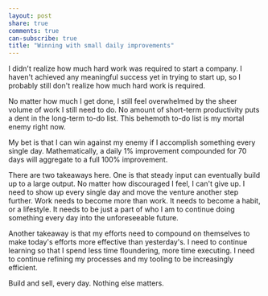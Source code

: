 ```yaml
---
layout: post
share: true
comments: true
can-subscribe: true
title: "Winning with small daily improvements"
---
```


I didn't realize how much hard work was required to start a company. I haven't achieved any meaningful success yet in trying to start up, so I probably still don't realize how much hard work is required.

No matter how much I get done, I still feel overwhelmed by the sheer volume of work I still need to do. No amount of short-term productivity puts a dent in the long-term to-do list. This behemoth to-do list is my mortal enemy right now.

My bet is that I can win against my enemy if I accomplish something every single day. Mathematically, a daily 1% improvement compounded for 70 days will aggregate to a full 100% improvement.

There are two takeaways here. One is that steady input can eventually build up to a large output. No matter how discouraged I feel, I can't give up. I need to show up every single day and move the venture another step further. Work needs to become more than work. It needs to become a habit, or a lifestyle. It needs to be just a part of who I am to continue doing something every day into the unforeseeable future.

Another takeaway is that my efforts need to compound on themselves to make today's efforts more effective than yesterday's. I need to continue learning so that I spend less time floundering, more time executing. I need to continue refining my processes and my tooling to be increasingly efficient.

Build and sell, every day. Nothing else matters.